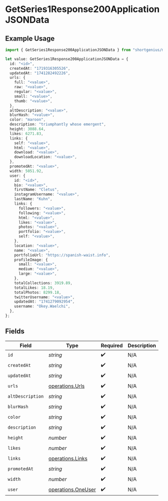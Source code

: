# GetSeries1Response200ApplicationJSONData

## Example Usage

```typescript
import { GetSeries1Response200ApplicationJSONData } from "shortgenius/models/operations";

let value: GetSeries1Response200ApplicationJSONData = {
  id: "<id>",
  createdAt: "1719316305526",
  updatedAt: "1741282492226",
  urls: {
    full: "<value>",
    raw: "<value>",
    regular: "<value>",
    small: "<value>",
    thumb: "<value>",
  },
  altDescription: "<value>",
  blurHash: "<value>",
  color: "maroon",
  description: "triumphantly whose emergent",
  height: 3088.64,
  likes: 6271.83,
  links: {
    self: "<value>",
    html: "<value>",
    download: "<value>",
    downloadLocation: "<value>",
  },
  promotedAt: "<value>",
  width: 5051.92,
  user: {
    id: "<id>",
    bio: "<value>",
    firstName: "Cletus",
    instagramUsername: "<value>",
    lastName: "Kuhn",
    links: {
      followers: "<value>",
      following: "<value>",
      html: "<value>",
      likes: "<value>",
      photos: "<value>",
      portfolio: "<value>",
      self: "<value>",
    },
    location: "<value>",
    name: "<value>",
    portfolioUrl: "https://spanish-waist.info",
    profileImage: {
      small: "<value>",
      medium: "<value>",
      large: "<value>",
    },
    totalCollections: 3919.89,
    totalLikes: 18.19,
    totalPhotos: 8299.18,
    twitterUsername: "<value>",
    updatedAt: "1741279092954",
    username: "Okey.Waelchi",
  },
};
```

## Fields

| Field                                                    | Type                                                     | Required                                                 | Description                                              |
| -------------------------------------------------------- | -------------------------------------------------------- | -------------------------------------------------------- | -------------------------------------------------------- |
| `id`                                                     | *string*                                                 | :heavy_check_mark:                                       | N/A                                                      |
| `createdAt`                                              | *string*                                                 | :heavy_check_mark:                                       | N/A                                                      |
| `updatedAt`                                              | *string*                                                 | :heavy_check_mark:                                       | N/A                                                      |
| `urls`                                                   | [operations.Urls](../../models/operations/urls.md)       | :heavy_check_mark:                                       | N/A                                                      |
| `altDescription`                                         | *string*                                                 | :heavy_check_mark:                                       | N/A                                                      |
| `blurHash`                                               | *string*                                                 | :heavy_check_mark:                                       | N/A                                                      |
| `color`                                                  | *string*                                                 | :heavy_check_mark:                                       | N/A                                                      |
| `description`                                            | *string*                                                 | :heavy_check_mark:                                       | N/A                                                      |
| `height`                                                 | *number*                                                 | :heavy_check_mark:                                       | N/A                                                      |
| `likes`                                                  | *number*                                                 | :heavy_check_mark:                                       | N/A                                                      |
| `links`                                                  | [operations.Links](../../models/operations/links.md)     | :heavy_check_mark:                                       | N/A                                                      |
| `promotedAt`                                             | *string*                                                 | :heavy_check_mark:                                       | N/A                                                      |
| `width`                                                  | *number*                                                 | :heavy_check_mark:                                       | N/A                                                      |
| `user`                                                   | [operations.OneUser](../../models/operations/oneuser.md) | :heavy_check_mark:                                       | N/A                                                      |